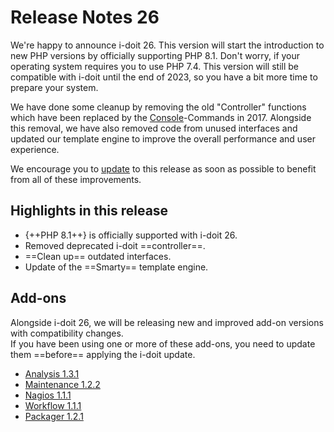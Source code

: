 # Release Notes 26

We're happy to announce i-doit 26. This version will start the introduction to new PHP versions by officially supporting PHP 8.1. Don't worry, if your operating system requires you to use PHP 7.4. This version will still be compatible with i-doit until the end of 2023, so you have a bit more time to prepare your system.

We have done some cleanup by removing the old "Controller" functions which have been replaced by the [Console](../../automatisierung-und-integration/cli/index.md)-Commands in 2017. Alongside this removal, we have also removed code from unused interfaces and updated our template engine to improve the overall performance and user experience.

We encourage you to [update](../../wartung-und-betrieb/update-einspielen.md) to this release as soon as possible to benefit from all of these improvements.

## Highlights in this release

-   {++PHP 8.1++} is officially supported with i-doit 26.
-   Removed deprecated i-doit ==controller==.
-   ==Clean up== outdated interfaces.
-   Update of the ==Smarty== template engine.

## Add-ons

Alongside i-doit 26, we will be releasing new and improved add-on versions with compatibility changes.<br>
If you have been using one or more of these add-ons, you need to update them ==before== applying the i-doit update.

-   [Analysis 1.3.1](../../i-doit-add-ons/analysis.md#releases)
-   [Maintenance 1.2.2](../../i-doit-add-ons/maintenance.md#releases)
-   [Nagios 1.1.1](../../i-doit-add-ons/nagios.md)
-   [Workflow 1.1.1](../../i-doit-add-ons/workflow.md#releases)
-   [Packager 1.2.1](../../i-doit-add-ons/add-on-packager.md#releases)
